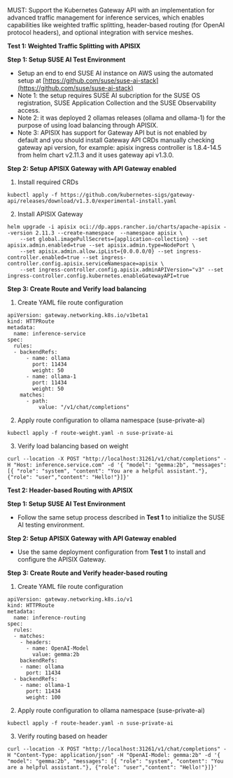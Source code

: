 MUST: Support the Kubernetes Gateway API with an implementation for advanced traffic management for inference services, which enables capabilities like weighted traffic splitting, header-based routing (for OpenAI protocol headers), and optional integration with service meshes.

**Test 1: Weighted Traffic Splitting with APISIX**

**Step 1: Setup SUSE AI Test Environment**

- Setup an end to end SUSE AI instance on AWS using the automated setup at [https://github.com/suse/suse-ai-stack](https://github.com/suse/suse-ai-stack) 
- Note 1: the setup requires SUSE AI subcription for the SUSE OS registration, SUSE Application Collection and the SUSE Observability access.
- Note 2: it was deployed 2 ollamas releases (ollama and ollama-1) for the purpose of using load balancing through APISIX.
- Note 3: APISIX has support for Gateway API but is not enabled by default and you should install Gateway API CRDs manually checking gateway api version, for example: apisix ingress controller is 1.8.4-14.5 from helm chart v2.11.3 and it uses gateway api v1.3.0.

**Step 2: Setup APISIX Gateway with API Gateway enabled**

1. Install required CRDs
```
kubectl apply -f https://github.com/kubernetes-sigs/gateway-api/releases/download/v1.3.0/experimental-install.yaml
```

2. Install APISIX Gateway
```
helm upgrade -i apisix oci://dp.apps.rancher.io/charts/apache-apisix --version 2.11.3 --create-namespace  --namespace apisix \
    --set global.imagePullSecrets={application-collection} --set apisix.admin.enabled=true --set apisix.admin.type=NodePort \
    --set apisix.admin.allow.ipList={0.0.0.0/0} --set ingress-controller.enabled=true --set ingress-controller.config.apisix.serviceNamespace=apisix \
    --set ingress-controller.config.apisix.adminAPIVersion="v3" --set ingress-controller.config.kubernetes.enableGatewayAPI=true
```

**Step 3: Create Route and Verify load balancing**

1. Create YAML file route configuration
```
apiVersion: gateway.networking.k8s.io/v1beta1
kind: HTTPRoute
metadata:
  name: inference-service
spec:
  rules:
  - backendRefs:
      - name: ollama
        port: 11434
        weight: 50
      - name: ollama-1
        port: 11434
        weight: 50
    matches:
      - path:
          value: "/v1/chat/completions"
```

2. Apply route configuration to ollama namespace (suse-private-ai)
```
kubectl apply -f route-weight.yaml -n suse-private-ai
```

3. Verify load balancing based on weight
```
curl --location -X POST "http://localhost:31261/v1/chat/completions" -H "Host: inference.service.com" -d '{ "model": "gemma:2b", "messages": [{ "role": "system", "content": "You are a helpful assistant."}, {"role": "user","content": "Hello!"}]}'
```

**Test 2: Header-based Routing with APISIX**

**Step 1: Setup SUSE AI Test Environment**
- Follow the same setup process described in **Test 1** to initialize the SUSE AI testing environment.

**Step 2: Setup APISIX Gateway with API Gateway enabled**
- Use the same deployment configuration from **Test 1** to install and configure the APISIX Gateway.

**Step 3: Create Route and Verify header-based routing**

1. Create YAML file route configuration
```
apiVersion: gateway.networking.k8s.io/v1
kind: HTTPRoute
metadata:
  name: inference-routing
spec:
  rules:
  - matches:
    - headers:
      - name: OpenAI-Model
        value: gemma:2b
    backendRefs:
    - name: ollama
      port: 11434
  - backendRefs:
    - name: ollama-1
      port: 11434
      weight: 100
```

2. Apply route configuration to ollama namespace (suse-private-ai)
```
kubectl apply -f route-header.yaml -n suse-private-ai
```

3. Verify routing based on header
```
curl --location -X POST "http://localhost:31261/v1/chat/completions" -H "Content-Type: application/json" -H "OpenAI-Model: gemma:2b" -d '{ "model": "gemma:2b", "messages": [{ "role": "system", "content": "You are a helpful assistant."}, {"role": "user","content": "Hello!"}]}'
```